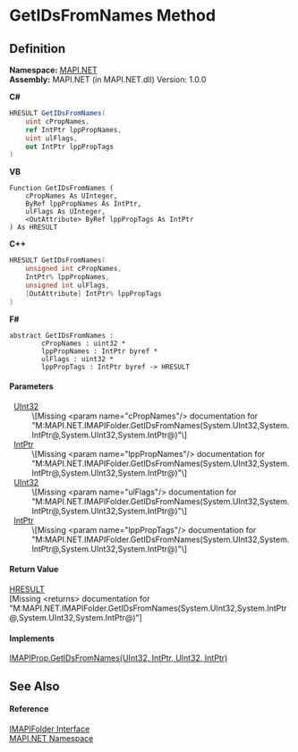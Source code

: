 # GetIDsFromNames Method




## Definition
**Namespace:** <a href="5bef4637-66f8-16d4-e5f4-4d0da57a1538.md">MAPI.NET</a>  
**Assembly:** MAPI.NET (in MAPI.NET.dll) Version: 1.0.0

**C#**
``` C#
HRESULT GetIDsFromNames(
	uint cPropNames,
	ref IntPtr lppPropNames,
	uint ulFlags,
	out IntPtr lppPropTags
)
```
**VB**
``` VB
Function GetIDsFromNames ( 
	cPropNames As UInteger,
	ByRef lppPropNames As IntPtr,
	ulFlags As UInteger,
	<OutAttribute> ByRef lppPropTags As IntPtr
) As HRESULT
```
**C++**
``` C++
HRESULT GetIDsFromNames(
	unsigned int cPropNames, 
	IntPtr% lppPropNames, 
	unsigned int ulFlags, 
	[OutAttribute] IntPtr% lppPropTags
)
```
**F#**
``` F#
abstract GetIDsFromNames : 
        cPropNames : uint32 * 
        lppPropNames : IntPtr byref * 
        ulFlags : uint32 * 
        lppPropTags : IntPtr byref -> HRESULT 
```



#### Parameters
<dl><dt>  <a href="https://learn.microsoft.com/dotnet/api/system.uint32" target="_blank" rel="noopener noreferrer">UInt32</a></dt><dd>\[Missing &lt;param name="cPropNames"/&gt; documentation for "M:MAPI.NET.IMAPIFolder.GetIDsFromNames(System.UInt32,System.IntPtr@,System.UInt32,System.IntPtr@)"\]</dd><dt>  <a href="https://learn.microsoft.com/dotnet/api/system.intptr" target="_blank" rel="noopener noreferrer">IntPtr</a></dt><dd>\[Missing &lt;param name="lppPropNames"/&gt; documentation for "M:MAPI.NET.IMAPIFolder.GetIDsFromNames(System.UInt32,System.IntPtr@,System.UInt32,System.IntPtr@)"\]</dd><dt>  <a href="https://learn.microsoft.com/dotnet/api/system.uint32" target="_blank" rel="noopener noreferrer">UInt32</a></dt><dd>\[Missing &lt;param name="ulFlags"/&gt; documentation for "M:MAPI.NET.IMAPIFolder.GetIDsFromNames(System.UInt32,System.IntPtr@,System.UInt32,System.IntPtr@)"\]</dd><dt>  <a href="https://learn.microsoft.com/dotnet/api/system.intptr" target="_blank" rel="noopener noreferrer">IntPtr</a></dt><dd>\[Missing &lt;param name="lppPropTags"/&gt; documentation for "M:MAPI.NET.IMAPIFolder.GetIDsFromNames(System.UInt32,System.IntPtr@,System.UInt32,System.IntPtr@)"\]</dd></dl>

#### Return Value
<a href="50596607-a328-ef10-6ea9-0448fbb7d197.md">HRESULT</a>  
\[Missing &lt;returns&gt; documentation for "M:MAPI.NET.IMAPIFolder.GetIDsFromNames(System.UInt32,System.IntPtr@,System.UInt32,System.IntPtr@)"\]

#### Implements
<a href="78a82640-fb2e-3f54-a035-1861c1703d42.md">IMAPIProp.GetIDsFromNames(UInt32, IntPtr, UInt32, IntPtr)</a>  


## See Also


#### Reference
<a href="a5eb5918-6571-0710-67c7-a210d1ad706f.md">IMAPIFolder Interface</a>  
<a href="5bef4637-66f8-16d4-e5f4-4d0da57a1538.md">MAPI.NET Namespace</a>  
